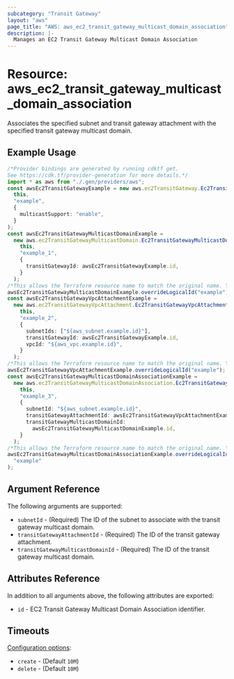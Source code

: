 ```yaml
---
subcategory: "Transit Gateway"
layout: "aws"
page_title: "AWS: aws_ec2_transit_gateway_multicast_domain_association"
description: |-
  Manages an EC2 Transit Gateway Multicast Domain Association
---
```


# Resource: aws\_ec2\_transit\_gateway\_multicast\_domain\_association

Associates the specified subnet and transit gateway attachment with the specified transit gateway multicast domain.

## Example Usage

```typescript
/*Provider bindings are generated by running cdktf get.
See https://cdk.tf/provider-generation for more details.*/
import * as aws from "./.gen/providers/aws";
const awsEc2TransitGatewayExample = new aws.ec2TransitGateway.Ec2TransitGateway(
  this,
  "example",
  {
    multicastSupport: "enable",
  }
);
const awsEc2TransitGatewayMulticastDomainExample =
  new aws.ec2TransitGatewayMulticastDomain.Ec2TransitGatewayMulticastDomain(
    this,
    "example_1",
    {
      transitGatewayId: awsEc2TransitGatewayExample.id,
    }
  );
/*This allows the Terraform resource name to match the original name. You can remove the call if you don't need them to match.*/
awsEc2TransitGatewayMulticastDomainExample.overrideLogicalId("example");
const awsEc2TransitGatewayVpcAttachmentExample =
  new aws.ec2TransitGatewayVpcAttachment.Ec2TransitGatewayVpcAttachment(
    this,
    "example_2",
    {
      subnetIds: ["${aws_subnet.example.id}"],
      transitGatewayId: awsEc2TransitGatewayExample.id,
      vpcId: "${aws_vpc.example.id}",
    }
  );
/*This allows the Terraform resource name to match the original name. You can remove the call if you don't need them to match.*/
awsEc2TransitGatewayVpcAttachmentExample.overrideLogicalId("example");
const awsEc2TransitGatewayMulticastDomainAssociationExample =
  new aws.ec2TransitGatewayMulticastDomainAssociation.Ec2TransitGatewayMulticastDomainAssociation(
    this,
    "example_3",
    {
      subnetId: "${aws_subnet.example.id}",
      transitGatewayAttachmentId: awsEc2TransitGatewayVpcAttachmentExample.id,
      transitGatewayMulticastDomainId:
        awsEc2TransitGatewayMulticastDomainExample.id,
    }
  );
/*This allows the Terraform resource name to match the original name. You can remove the call if you don't need them to match.*/
awsEc2TransitGatewayMulticastDomainAssociationExample.overrideLogicalId(
  "example"
);

```

## Argument Reference

The following arguments are supported:

* `subnetId` - (Required) The ID of the subnet to associate with the transit gateway multicast domain.
* `transitGatewayAttachmentId` - (Required) The ID of the transit gateway attachment.
* `transitGatewayMulticastDomainId` - (Required) The ID of the transit gateway multicast domain.

## Attributes Reference

In addition to all arguments above, the following attributes are exported:

* `id` - EC2 Transit Gateway Multicast Domain Association identifier.

## Timeouts

[Configuration options](https://developer.hashicorp.com/terraform/language/resources/syntax#operation-timeouts):

* `create` - (Default `10M`)
* `delete` - (Default `10M`)
